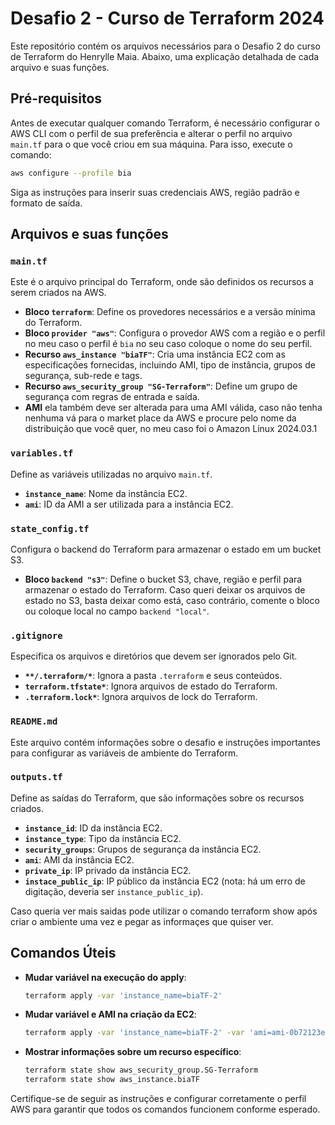 # Desafio 2 - Curso de Terraform 2024

Este repositório contém os arquivos necessários para o Desafio 2 do curso de Terraform do Henrylle Maia. Abaixo, uma explicação detalhada de cada arquivo e suas funções.

## Pré-requisitos

Antes de executar qualquer comando Terraform, é necessário configurar o AWS CLI com o perfil de sua preferência e alterar o perfil no arquivo `main.tf` para o que você criou em sua máquina. Para isso, execute o comando:

```sh
aws configure --profile bia
```

Siga as instruções para inserir suas credenciais AWS, região padrão e formato de saída.

## Arquivos e suas funções

### `main.tf`

Este é o arquivo principal do Terraform, onde são definidos os recursos a serem criados na AWS.

- **Bloco `terraform`**: Define os provedores necessários e a versão mínima do Terraform.  
- **Bloco `provider "aws"`**: Configura o provedor AWS com a região e o perfil no meu caso o perfil é `bia` no seu caso coloque o nome do seu perfil.  
- **Recurso `aws_instance "biaTF"`**: Cria uma instância EC2 com as especificações fornecidas, incluindo AMI, tipo de instância, grupos de segurança, sub-rede e tags.
- **Recurso `aws_security_group "SG-Terraform"`**: Define um grupo de segurança com regras de entrada e saída.
- **AMI** ela também deve ser alterada para uma AMI válida, caso não tenha nenhuma vá para o market place da AWS e procure pelo nome da distribuição que você quer, no meu caso foi o Amazon Linux 2024.03.1

### `variables.tf`

Define as variáveis utilizadas no arquivo `main.tf`.

- **`instance_name`**: Nome da instância EC2.
- **`ami`**: ID da AMI a ser utilizada para a instância EC2.

### `state_config.tf`

Configura o backend do Terraform para armazenar o estado em um bucket S3.

- **Bloco `backend "s3"`**: Define o bucket S3, chave, região e perfil para armazenar o estado do Terraform. Caso queri deixar os arquivos de estado no S3, basta deixar como está, caso contrário, comente o bloco ou coloque local no campo `backend "local"`.

### `.gitignore`

Especifica os arquivos e diretórios que devem ser ignorados pelo Git.

- **`**/.terraform/*`**: Ignora a pasta `.terraform` e seus conteúdos.
- **`terraform.tfstate*`**: Ignora arquivos de estado do Terraform.
- **`.terraform.lock*`**: Ignora arquivos de lock do Terraform.

### `README.md`

Este arquivo contém informações sobre o desafio e instruções importantes para configurar as variáveis de ambiente do Terraform.

### `outputs.tf`

Define as saídas do Terraform, que são informações sobre os recursos criados.

- **`instance_id`**: ID da instância EC2.
- **`instance_type`**: Tipo da instância EC2.
- **`security_groups`**: Grupos de segurança da instância EC2.
- **`ami`**: AMI da instância EC2.
- **`private_ip`**: IP privado da instância EC2.
- **`instace_public_ip`**: IP público da instância EC2 (nota: há um erro de digitação, deveria ser `instance_public_ip`).

Caso queria ver mais saidas pode utilizar o comando terraform show após criar o ambiente uma vez e pegar as informaçes que quiser ver.

## Comandos Úteis

- **Mudar variável na execução do apply**:
  ```sh
  terraform apply -var 'instance_name=biaTF-2'
  ```
- **Mudar variável e AMI na criação da EC2**:
  ```sh
  terraform apply -var 'instance_name=biaTF-2' -var 'ami=ami-0b72123ee41605393'
  ```
- **Mostrar informações sobre um recurso específico**:
  ```sh
  terraform state show aws_security_group.SG-Terraform
  terraform state show aws_instance.biaTF
  ```

Certifique-se de seguir as instruções e configurar corretamente o perfil AWS para garantir que todos os comandos funcionem conforme esperado.